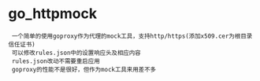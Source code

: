 # go_httpmock
     一个简单的使用goproxy作为代理的mock工具，支持http/https(添加x509.cer为根目录信任证书)
     可以修改rules.json中的设置响应头及相应内容
     rules.json改动不需要重启应用
     goproxy的性能不是很好，但作为mock工具来用差不多
